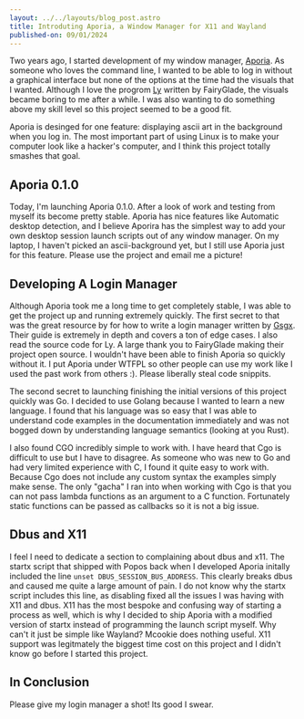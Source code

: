 ```yaml
---
layout: ../../layouts/blog_post.astro
title: Introduting Aporia, a Window Manager for X11 and Wayland
published-on: 09/01/2024
---
```


Two years ago, I started development of my window manager, [Aporia](https://github.com/Lunarmagpie/aporia).
As someone who loves the command line, I wanted to be able to log in without a graphical interface but none of the
options at the time had the visuals that I wanted. Although I love the progrom [Ly](https://github.com/fairyglade/ly)
written by FairyGlade, the visuals became boring to me after a while. I was also wanting to do something above my skill
level so this project seemed to be a good fit.

Aporia is desinged for one feature: displaying ascii art in the background when you log in. The most important part
of using Linux is to make your computer look like a hacker's computer, and I think this project totally smashes
that goal.

## Aporia 0.1.0

Today, I'm launching Aporia 0.1.0. After a look of work and testing from myself its become pretty stable. Aporia has
nice features like Automatic desktop detection, and I believe Aporira has the simplest way to add your own desktop
session launch scripts out of any window manager. On my laptop, I haven't picked an ascii-background yet, but I
still use Aporia just for this feature. Please use the project and email me a picture!

## Developing A Login Manager

Although Aporia took me a long time to get completely stable, I was able to get the project up and running extremely
quickly. The first secret to that was the great resource by for how to write a login manager written by
[Gsgx](https://gsgx.me/posts/how-to-write-a-display-manager/). Their guide is extremely in depth and covers a ton of
edge cases. I also read the source code for Ly. A large thank you to FairyGlade making their project open source. I
wouldn't have been able to finish Aporia so quickly without it. I put Aporia under WTFPL so other people can use my work
like I used the past work from others :). Please liberally steal code snippits.

The second secret to launching finishing the initial versions of this project quickly was Go. I decided to use Golang
because I wanted to learn a new language. I found that his language was so easy that I was able to understand
code examples in the documentation immediately and was not bogged down by understanding language semantics (looking
at you Rust).

I also found CGO incredibly simple to work with. I have heard that Cgo is difficult to use but I have to disagree. As
someone who was new to Go and had very limited experience with C, I found it quite easy to work with. Because Cgo does
not include any custom syntax the examples simply make sense. The only "gacha" I ran into when working with Cgo is that
you can not pass lambda functions as an argument to a C function. Fortunately static functions can be passed as callbacks
so it is not a big issue.

## Dbus and X11

I feel I need to dedicate a section to complaining about dbus and x11. The startx script that shipped with Popos back when I developed Aporia
initally included the line `unset DBUS_SESSION_BUS_ADDRESS`. This clearly breaks dbus and caused me quite a large amount
of pain. I do not know why the startx script includes this line, as disabling fixed all the issues I was having with
X11 and dbus. X11 has the most bespoke and confusing way of starting a process as well, which is why I decided to ship Aporia with a
modified version of startx instead of programming the launch script myself. Why can't it just be simple like Wayland? Mcookie does
nothing useful. X11 support was legitmately the biggest time cost on this project and I didn't know go before I started this project.

## In Conclusion

Please give my login manager a shot! Its good I swear.

